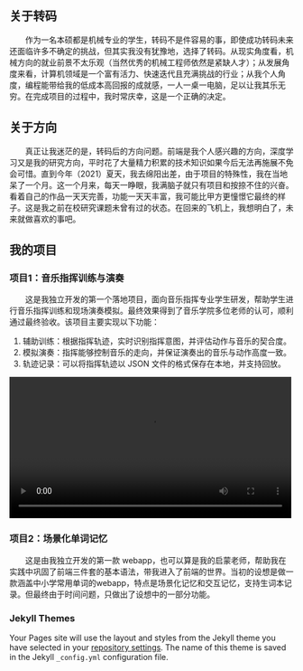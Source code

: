 ## 关于转码

&emsp;&emsp;作为一名本硕都是机械专业的学生，转码不是件容易的事，即使成功转码未来还面临许多不确定的挑战，但其实我没有犹豫地，选择了转码。从现实角度看，机械方向的就业前景不太乐观（当然优秀的机械工程师依然是紧缺人才）；从发展角度来看，计算机领域是一个富有活力、快速迭代且充满挑战的行业；从我个人角度，编程能带给我的低成本高回报的成就感，一人一桌一电脑，足以让我其乐无穷。在完成项目的过程中，我时常庆幸，这是一个正确的决定。

## 关于方向

&emsp;&emsp;真正让我迷茫的是，转码后的方向问题。前端是我个人感兴趣的方向，深度学习又是我的研究方向，平时花了大量精力积累的技术知识如果今后无法再施展不免会可惜。直到今年（2021）夏天，我去绵阳出差，由于项目的特殊性，我在当地呆了一个月。这一个月来，每天一睁眼，我满脑子就只有项目和按捺不住的兴奋。看着自己的作品一天天完善，功能一天天丰富，我可能比甲方更憧憬它最终的样子。这是我之前在校研究课题未曾有过的状态。在回来的飞机上，我想明白了，未来就做喜欢的事吧。

## 我的项目

### 项目1：音乐指挥训练与演奏

&emsp;&emsp;这是我独立开发的第一个落地项目，面向音乐指挥专业学生研发，帮助学生进行音乐指挥训练和现场演奏模拟。最终效果得到了音乐学院多位老师的认可，顺利通过最终验收。该项目主要实现以下功能：
1. 辅助训练：根据指挥轨迹，实时识别指挥意图，并评估动作与音乐的契合度。
2. 模拟演奏：指挥能够控制音乐的走向，并保证演奏出的音乐与动作高度一致。
3. 轨迹记录：可以将指挥轨迹以 JSON 文件的格式保存在本地，并支持回放。

<video src="https://walkclass-vr.oss-cn-hangzhou.aliyuncs.com/yuzelin/my-music/demo/%E8%A7%86%E9%A2%91%E6%95%99%E5%AD%A6.mp4" controls="controls" width="500" style="margin: 0 auto"><video/>

### 项目2：场景化单词记忆

&emsp;&emsp;这是由我独立开发的第一款 webapp，也可以算是我的启蒙老师，帮助我在实践中巩固了前端三件套的基本语法，带我进入了前端的世界。当初的设想是做一款涵盖中小学常用单词的webapp，特点是场景化记忆和交互记忆，支持生词本记录。但最终由于时间问题，只做出了设想中的一部分功能。

### Jekyll Themes

Your Pages site will use the layout and styles from the Jekyll theme you have selected in your [repository settings](https://github.com/super-xman/super-xman.github.io/settings/pages). The name of this theme is saved in the Jekyll `_config.yml` configuration file.